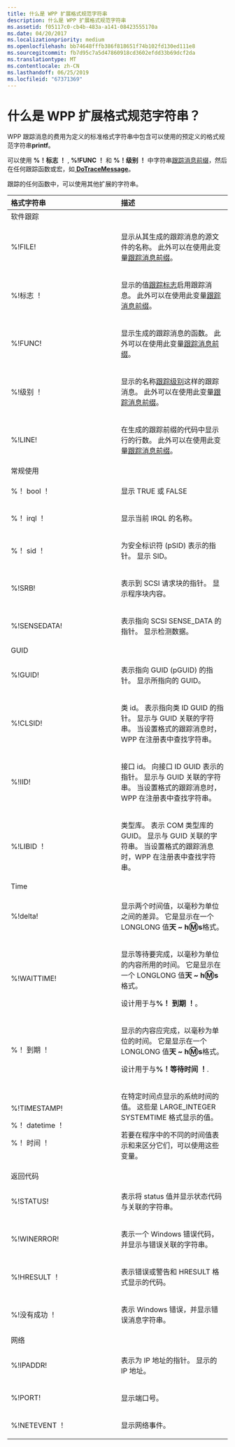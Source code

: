 ```yaml
---
title: 什么是 WPP 扩展格式规范字符串
description: 什么是 WPP 扩展格式规范字符串
ms.assetid: f05117c0-cb4b-483a-a141-08423555170a
ms.date: 04/20/2017
ms.localizationpriority: medium
ms.openlocfilehash: bb74648fffb386f818651f74b102fd130ed111e8
ms.sourcegitcommit: fb7d95c7a5d47860918cd3602efdd33b69dcf2da
ms.translationtype: MT
ms.contentlocale: zh-CN
ms.lasthandoff: 06/25/2019
ms.locfileid: "67371369"
---
```

# <a name="what-are-the-wpp-extended-format-specification-strings"></a>什么是 WPP 扩展格式规范字符串？


WPP 跟踪消息的费用为定义的标准格式字符串中包含可以使用的预定义的格式规范字符串**printf**。

可以使用 **%！标志 ！** , **%!FUNC ！** 和 **%！级别 ！** 中字符串[跟踪消息前缀](trace-message-prefix.md)，然后在任何跟踪函数或宏，如[ **DoTraceMessage**](https://docs.microsoft.com/previous-versions/windows/hardware/previsioning-framework/ff544918(v=vs.85))。

跟踪的任何函数中，可以使用其他扩展的字符串。

<table>
<colgroup>
<col width="50%" />
<col width="50%" />
</colgroup>
<thead>
<tr class="header">
<th align="left">格式字符串</th>
<th align="left">描述</th>
</tr>
</thead>
<tbody>
<tr class="odd">
<td align="left">软件跟踪</td>
<td align="left"></td>
</tr>
<tr class="even">
<td align="left"><p>%!FILE!</p></td>
<td align="left"><p>显示从其生成的跟踪消息的源文件的名称。 此外可以在使用此变量<a href="trace-message-prefix.md" data-raw-source="[trace message prefix](trace-message-prefix.md)">跟踪消息前缀</a>。</p></td>
</tr>
<tr class="odd">
<td align="left"><p>%!标志 ！</p></td>
<td align="left"><p>显示的值<a href="trace-flags.md" data-raw-source="[trace flags](trace-flags.md)">跟踪标志</a>启用跟踪消息。 此外可以在使用此变量<a href="trace-message-prefix.md" data-raw-source="[trace message prefix](trace-message-prefix.md)">跟踪消息前缀</a>。</p></td>
</tr>
<tr class="even">
<td align="left"><p>%!FUNC!</p></td>
<td align="left"><p>显示生成的跟踪消息的函数。 此外可以在使用此变量<a href="trace-message-prefix.md" data-raw-source="[trace message prefix](trace-message-prefix.md)">跟踪消息前缀</a>。</p></td>
</tr>
<tr class="odd">
<td align="left"><p>%!级别 ！</p></td>
<td align="left"><p>显示的名称<a href="trace-level.md" data-raw-source="[trace level](trace-level.md)">跟踪级别</a>这样的跟踪消息。 此外可以在使用此变量<a href="trace-message-prefix.md" data-raw-source="[trace message prefix](trace-message-prefix.md)">跟踪消息前缀</a>。</p></td>
</tr>
<tr class="even">
<td align="left"><p>%!LINE!</p></td>
<td align="left"><p>在生成的跟踪前缀的代码中显示行的行数。 此外可以在使用此变量<a href="trace-message-prefix.md" data-raw-source="[trace message prefix](trace-message-prefix.md)">跟踪消息前缀</a>。</p></td>
</tr>
<tr class="odd">
<td align="left">常规使用</td>
<td align="left"></td>
</tr>
<tr class="even">
<td align="left"><p>%！ bool ！</p></td>
<td align="left"><p>显示 TRUE 或 FALSE</p></td>
</tr>
<tr class="odd">
<td align="left"><p>%！ irql ！</p></td>
<td align="left"><p>显示当前 IRQL 的名称。</p></td>
</tr>
<tr class="even">
<td align="left"><p>%！ sid ！</p></td>
<td align="left"><p>为安全标识符 (pSID) 表示的指针。 显示 SID。</p></td>
</tr>
<tr class="odd">
<td align="left"><p>%!SRB!</p></td>
<td align="left"><p>表示到 SCSI 请求块的指针。 显示程序块内容。</p></td>
</tr>
<tr class="even">
<td align="left"><p>%!SENSEDATA!</p></td>
<td align="left"><p>表示指向 SCSI SENSE_DATA 的指针。 显示检测数据。</p></td>
</tr>
<tr class="odd">
<td align="left">GUID</td>
<td align="left"></td>
</tr>
<tr class="even">
<td align="left"><p>%!GUID!</p></td>
<td align="left"><p>表示指向 GUID (pGUID) 的指针。 显示所指向的 GUID。</p></td>
</tr>
<tr class="odd">
<td align="left"><p>%!CLSID!</p></td>
<td align="left"><p>类 id。 表示指向类 ID GUID 的指针。 显示与 GUID 关联的字符串。 当设置格式的跟踪消息时，WPP 在注册表中查找字符串。</p></td>
</tr>
<tr class="even">
<td align="left"><p>%!IID!</p></td>
<td align="left"><p>接口 id。 向接口 ID GUID 表示的指针。 显示与 GUID 关联的字符串。 当设置格式的跟踪消息时，WPP 在注册表中查找字符串。</p></td>
</tr>
<tr class="odd">
<td align="left"><p>%!LIBID ！</p></td>
<td align="left"><p>类型库。 表示 COM 类型库的 GUID。 显示与 GUID 关联的字符串。 当设置格式的跟踪消息时，WPP 在注册表中查找字符串。</p></td>
</tr>
<tr class="even">
<td align="left">Time</td>
<td align="left"></td>
</tr>
<tr class="odd">
<td align="left"><p>%!delta!</p></td>
<td align="left"><p>显示两个时间值，以毫秒为单位之间的差异。 它是显示在一个 LONGLONG 值<strong>天 ~ h<span class="emoji" shortCode="m">Ⓜ️</span>s</strong>格式。</p></td>
</tr>
<tr class="even">
<td align="left"><p>%!WAITTIME!</p></td>
<td align="left"><p>显示等待要完成，以毫秒为单位的内容所用的时间。 它是显示在一个 LONGLONG 值<strong>天 ~ h<span class="emoji" shortCode="m">Ⓜ️</span>s</strong>格式。</p>
<p>设计用于与<strong>%！ 到期 ！</strong>。</p></td>
</tr>
<tr class="odd">
<td align="left"><p>%！ 到期 ！</p></td>
<td align="left"><p>显示的内容应完成，以毫秒为单位的时间。 它是显示在一个 LONGLONG 值<strong>天 ~ h<span class="emoji" shortCode="m">Ⓜ️</span>s</strong>格式。</p>
<p>设计用于与<strong>%！等待时间 ！</strong>.</p></td>
</tr>
<tr class="even">
<td align="left"><p>%!TIMESTAMP!</p>
<p>%！ datetime ！</p>
<p>%！ 时间 ！</p></td>
<td align="left"><p>在特定时间点显示的系统时间的值。 这些是 LARGE_INTEGER SYSTEMTIME 格式显示的值。</p>
<p>若要在程序中的不同的时间值表示和来区分它们，可以使用这些变量。</p></td>
</tr>
<tr class="odd">
<td align="left">返回代码</td>
<td align="left"></td>
</tr>
<tr class="even">
<td align="left"><p>%!STATUS!</p></td>
<td align="left"><p>表示将 status 值并显示状态代码与关联的字符串。</p></td>
</tr>
<tr class="odd">
<td align="left"><p>%!WINERROR!</p></td>
<td align="left"><p>表示一个 Windows 错误代码，并显示与错误关联的字符串。</p></td>
</tr>
<tr class="even">
<td align="left"><p>%!HRESULT ！</p></td>
<td align="left"><p>表示错误或警告和 HRESULT 格式显示的代码。</p></td>
</tr>
<tr class="odd">
<td align="left"><p>%!没有成功 ！</p></td>
<td align="left"><p>表示 Windows 错误，并显示错误消息字符串。</p></td>
</tr>
<tr class="even">
<td align="left">网络</td>
<td align="left"></td>
</tr>
<tr class="odd">
<td align="left"><p>%!IPADDR!</p></td>
<td align="left"><p>表示为 IP 地址的指针。 显示的 IP 地址。</p></td>
</tr>
<tr class="even">
<td align="left"><p>%!PORT!</p></td>
<td align="left"><p>显示端口号。</p></td>
</tr>
<tr class="odd">
<td align="left"><p>%!NETEVENT ！</p></td>
<td align="left"><p>显示网络事件。</p></td>
</tr>
</tbody>
</table>

 

 

 





